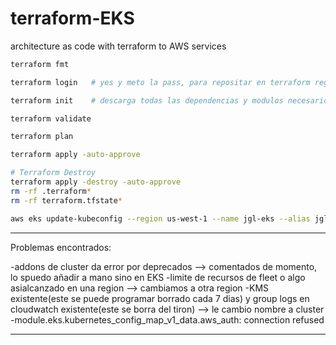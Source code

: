 # terraform-EKS
architecture as code with terraform to AWS services 

```sh
terraform fmt

terraform login   # yes y meto la pass, para repositar en terraform registry

terraform init    # descarga todas las dependencias y modulos necesarios 

terraform validate

terraform plan

terraform apply -auto-approve

# Terraform Destroy
terraform apply -destroy -auto-approve
rm -rf .terraform*
rm -rf terraform.tfstate*

aws eks update-kubeconfig --region us-west-1 --name jgl-eks --alias jgl-eks --profile default
```




********
Problemas encontrados:

-addons de cluster da error por deprecados --> comentados de momento, lo spuedo añadir a mano sino en EKS
-limite de recursos  de fleet o algo asialcanzado en una region --> cambiamos a otra region 
-KMS existente(este se puede programar borrado cada 7 dias) y group logs en cloudwatch existente(este se borra del tiron) --> le cambio nombre a cluster 
-module.eks.kubernetes_config_map_v1_data.aws_auth:  connection refused 
********